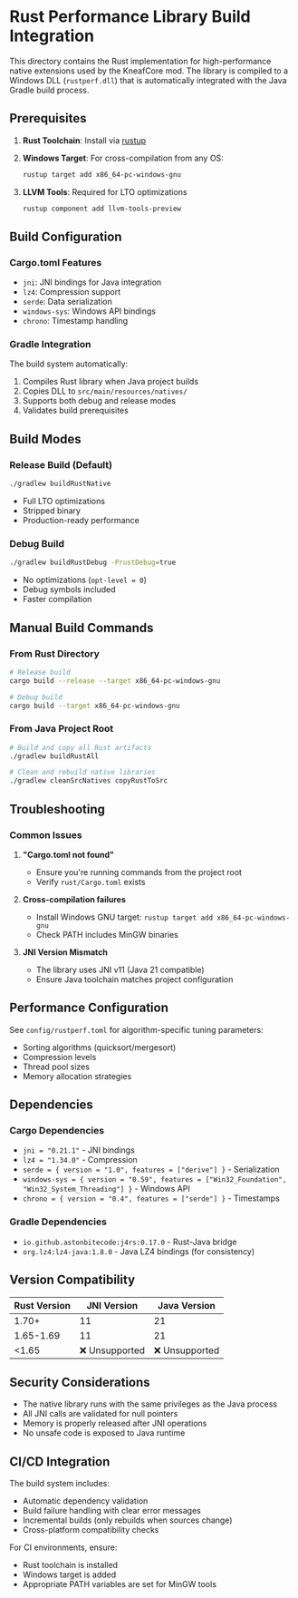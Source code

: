 # Rust Performance Library Build Integration

This directory contains the Rust implementation for high-performance native extensions used by the KneafCore mod. The library is compiled to a Windows DLL (`rustperf.dll`) that is automatically integrated with the Java Gradle build process.

## Prerequisites

1. **Rust Toolchain**: Install via [rustup](https://rustup.rs/)
2. **Windows Target**: For cross-compilation from any OS:

   ```bash
   rustup target add x86_64-pc-windows-gnu
   ```

3. **LLVM Tools**: Required for LTO optimizations

   ```bash
   rustup component add llvm-tools-preview
   ```

## Build Configuration

### Cargo.toml Features

- `jni`: JNI bindings for Java integration
- `lz4`: Compression support
- `serde`: Data serialization
- `windows-sys`: Windows API bindings
- `chrono`: Timestamp handling

### Gradle Integration

The build system automatically:

1. Compiles Rust library when Java project builds
2. Copies DLL to `src/main/resources/natives/`
3. Supports both debug and release modes
4. Validates build prerequisites

## Build Modes

### Release Build (Default)

```bash
./gradlew buildRustNative
```

- Full LTO optimizations
- Stripped binary
- Production-ready performance

### Debug Build

```bash
./gradlew buildRustDebug -PrustDebug=true
```

- No optimizations (`opt-level = 0`)
- Debug symbols included
- Faster compilation

## Manual Build Commands

### From Rust Directory

```bash
# Release build
cargo build --release --target x86_64-pc-windows-gnu

# Debug build  
cargo build --target x86_64-pc-windows-gnu
```

### From Java Project Root

```bash
# Build and copy all Rust artifacts
./gradlew buildRustAll

# Clean and rebuild native libraries
./gradlew cleanSrcNatives copyRustToSrc
```

## Troubleshooting

### Common Issues

1. **"Cargo.toml not found"**
   - Ensure you're running commands from the project root
   - Verify `rust/Cargo.toml` exists

2. **Cross-compilation failures**
   - Install Windows GNU target: `rustup target add x86_64-pc-windows-gnu`
   - Check PATH includes MinGW binaries

3. **JNI Version Mismatch**
   - The library uses JNI v11 (Java 21 compatible)
   - Ensure Java toolchain matches project configuration

## Performance Configuration

See `config/rustperf.toml` for algorithm-specific tuning parameters:

- Sorting algorithms (quicksort/mergesort)
- Compression levels
- Thread pool sizes
- Memory allocation strategies

## Dependencies

### Cargo Dependencies

- `jni = "0.21.1"` - JNI bindings
- `lz4 = "1.34.0"` - Compression
- `serde = { version = "1.0", features = ["derive"] }` - Serialization
- `windows-sys = { version = "0.59", features = ["Win32_Foundation", "Win32_System_Threading"] }` - Windows API
- `chrono = { version = "0.4", features = ["serde"] }` - Timestamps

### Gradle Dependencies

- `io.github.astonbitecode:j4rs:0.17.0` - Rust-Java bridge
- `org.lz4:lz4-java:1.8.0` - Java LZ4 bindings (for consistency)

## Version Compatibility

| Rust Version | JNI Version | Java Version |
|--------------|-------------|--------------|
| 1.70+        | 11          | 21           |
| 1.65-1.69    | 11          | 21           |
| <1.65        | ❌ Unsupported | ❌ Unsupported |

## Security Considerations

- The native library runs with the same privileges as the Java process
- All JNI calls are validated for null pointers
- Memory is properly released after JNI operations
- No unsafe code is exposed to Java runtime

## CI/CD Integration

The build system includes:

- Automatic dependency validation
- Build failure handling with clear error messages
- Incremental builds (only rebuilds when sources change)
- Cross-platform compatibility checks

For CI environments, ensure:

- Rust toolchain is installed
- Windows target is added
- Appropriate PATH variables are set for MinGW tools

